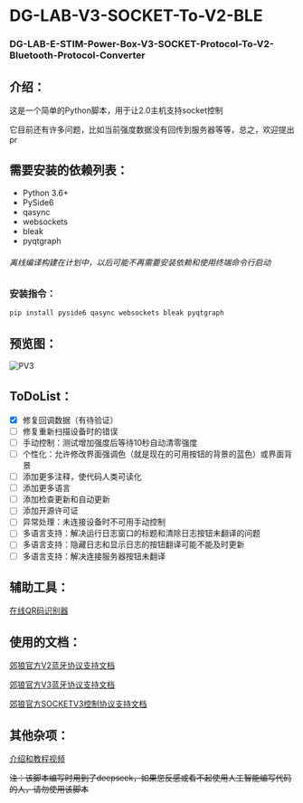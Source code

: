 # DG-LAB-V3-SOCKET-To-V2-BLE
### DG-LAB-E-STIM-Power-Box-V3-SOCKET-Protocol-To-V2-Bluetooth-Protocol-Converter

## 介绍：

这是一个简单的Python脚本，用于让2.0主机支持socket控制

它目前还有许多问题，比如当前强度数据没有回传到服务器等等，总之，欢迎提出pr

## 需要安装的依赖列表：

 - Python 3.6+
 - PySide6
 - qasync
 - websockets
 - bleak
 - pyqtgraph

###### *离线编译构建在计划中，以后可能不再需要安装依赖和使用终端命令行启动*

### 安装指令：

```bash
pip install pyside6 qasync websockets bleak pyqtgraph
```

## 预览图：

![PV3](https://github.com/user-attachments/assets/079328e6-eaeb-4e15-b2db-963a6502b615)

## ToDoList：

 - [x] 修复回调数据（有待验证）
 - [ ] 修复重新扫描设备时的错误
 - [ ] 手动控制：测试增加强度后等待10秒自动清零强度
 - [ ] 个性化：允许修改界面强调色（就是现在的可用按钮的背景的蓝色）或界面背景
 - [ ] 添加更多注释，使代码人类可读化
 - [ ] 添加更多语言
 - [ ] 添加检查更新和自动更新
 - [ ] 添加开源许可证
 - [ ] 异常处理：未连接设备时不可用手动控制
 - [ ] 多语言支持：解决运行日志窗口的标题和清除日志按钮未翻译的问题
 - [ ] 多语言支持：隐藏日志和显示日志的按钮翻译可能不能及时更新
 - [ ] 多语言支持：解决连接服务器按钮未翻译

## 辅助工具：

[在线QR码识别器](https://cli.im/deqr)

## 使用的文档：

[郊狼官方V2蓝牙协议支持文档](https://github.com/DG-LAB-OPENSOURCE/DG-LAB-OPENSOURCE/blob/main/coyote/v2/README_V2.md)

[郊狼官方V3蓝牙协议支持文档](https://github.com/DG-LAB-OPENSOURCE/DG-LAB-OPENSOURCE/blob/main/coyote/v3/README_V3.md)

[郊狼官方SOCKETV3控制协议支持文档](https://github.com/DG-LAB-OPENSOURCE/DG-LAB-OPENSOURCE/blob/main/socket/README.md)

## 其他杂项：

[介绍和教程视频](https://www.bilibili.com/video/BV1uMQzYaEZK/)

~~注：该脚本编写时用到了deepseek，如果您反感或看不起使用人工智能编写代码的人，请勿使用该脚本~~
